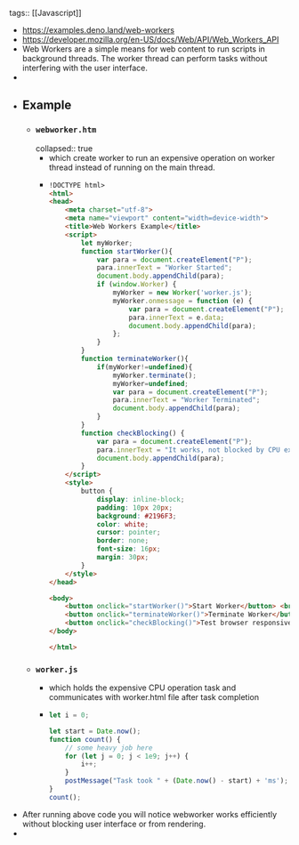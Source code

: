 tags:: [[Javascript]]

- https://examples.deno.land/web-workers
- https://developer.mozilla.org/en-US/docs/Web/API/Web_Workers_API
- Web Workers are a simple means for web content to run scripts in background threads. The worker thread can perform tasks without interfering with the user interface.
-
- ## Example
	- ### `webworker.htm`
	  collapsed:: true
		- which create worker to run an expensive operation on worker thread instead of running on the main thread.
		- ```html
		  !DOCTYPE html>
		  <html>
		  <head>
		      <meta charset="utf-8">
		      <meta name="viewport" content="width=device-width">
		      <title>Web Workers Example</title>
		      <script>
		          let myWorker;
		          function startWorker(){
		              var para = document.createElement("P");
		              para.innerText = "Worker Started";
		              document.body.appendChild(para);
		              if (window.Worker) {
		                  myWorker = new Worker('worker.js');
		                  myWorker.onmessage = function (e) {
		                      var para = document.createElement("P");
		                      para.innerText = e.data;
		                      document.body.appendChild(para);
		                  };
		              }
		          }
		          function terminateWorker(){
		              if(myWorker!=undefined){
		                  myWorker.terminate();
		                  myWorker=undefined;
		                  var para = document.createElement("P");
		                  para.innerText = "Worker Terminated";
		                  document.body.appendChild(para);
		              }
		          }
		          function checkBlocking() {
		              var para = document.createElement("P");
		              para.innerText = "It works, not blocked by CPU expensive operation";
		              document.body.appendChild(para);
		          }
		      </script>
		      <style>
		          button {
		              display: inline-block;
		              padding: 10px 20px;
		              background: #2196F3;
		              color: white;
		              cursor: pointer;
		              border: none;
		              font-size: 16px;
		              margin: 30px;
		          }
		      </style>
		  </head>
		  
		  <body>
		      <button onclick="startWorker()">Start Worker</button> <br>
		      <button onclick="terminateWorker()">Terminate Worker</button><br>
		      <button onclick="checkBlocking()">Test browser responsive</button>
		  </body>
		  
		  </html>
		  ```
	- ### `worker.js`
		- which holds the expensive CPU operation task and communicates with worker.html file after task completion
		- ```js
		  let i = 0;
		  
		  let start = Date.now();
		  function count() {
		      // some heavy job here
		      for (let j = 0; j < 1e9; j++) {
		          i++;
		      }
		      postMessage("Task took " + (Date.now() - start) + 'ms');
		  }
		  count();
		  ```
- After running above code you will notice webworker works efficiently without blocking user interface or from rendering.
-